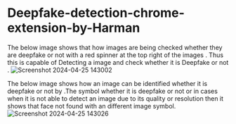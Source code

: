 # Deepfake-detection-chrome-extension-by-Harman
The below image shows that how images are being checked whether they are deepfake or not with a red spinner at the top right of the images . Thus this is capable of Detecting a image and check whether it is Deepfake or not .
![Screenshot 2024-04-25 143002](https://github.com/Harjotraith04/Deepfake-detection-chrome-extension-by-Harman/assets/144097963/ab5130c7-00da-4f90-912d-20f441bf7c56)

The below image shows how an image can be identified whether it is deepfake or not by .The symbol whether it is deepfake or not or in cases when it is not able to detect an image due to its quality or resolution then it shows that face not found with an different image symbol.
![Screenshot 2024-04-25 143026](https://github.com/Harjotraith04/Deepfake-detection-chrome-extension-by-Harman/assets/144097963/ccb6d84d-7fd2-446d-96b6-12818fa33da2)
